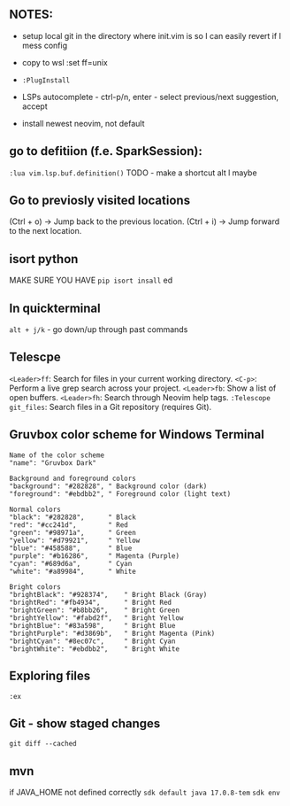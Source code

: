## NOTES:

- setup local git in the directory where init.vim is so I can easily revert if I mess config
- copy to wsl :set ff=unix

- `:PlugInstall`
- LSPs autocomplete - ctrl-p/n, enter - select previous/next suggestion, accept
- install newest neovim, not default

## go to defitiion (f.e. SparkSession):
`:lua vim.lsp.buf.definition()` TODO - make a shortcut alt l maybe

## Go to previosly visited locations
<C-o> (Ctrl + o) → Jump back to the previous location.
<C-i> (Ctrl + i) → Jump forward to the next location.

## isort python
MAKE SURE YOU HAVE `pip isort insall` ed


## In quickterminal
`alt + j/k` - go down/up through past commands


## Telescpe
`<Leader>ff`: Search for files in your current working directory.
`<C-p>`: Perform a live grep search across your project.
`<Leader>fb`: Show a list of open buffers.
`<Leader>fh`: Search through Neovim help tags.
`:Telescope git_files`: Search files in a Git repository (requires Git).


## Gruvbox color scheme for Windows Terminal
```
Name of the color scheme
"name": "Gruvbox Dark"

Background and foreground colors
"background": "#282828", " Background color (dark)
"foreground": "#ebdbb2", " Foreground color (light text)

Normal colors
"black": "#282828",      " Black
"red": "#cc241d",        " Red
"green": "#98971a",      " Green
"yellow": "#d79921",     " Yellow
"blue": "#458588",       " Blue
"purple": "#b16286",     " Magenta (Purple)
"cyan": "#689d6a",       " Cyan
"white": "#a89984",      " White

Bright colors
"brightBlack": "#928374",    " Bright Black (Gray)
"brightRed": "#fb4934",      " Bright Red
"brightGreen": "#b8bb26",    " Bright Green
"brightYellow": "#fabd2f",   " Bright Yellow
"brightBlue": "#83a598",     " Bright Blue
"brightPurple": "#d3869b",   " Bright Magenta (Pink)
"brightCyan": "#8ec07c",     " Bright Cyan
"brightWhite": "#ebdbb2",    " Bright White
```


## Exploring files
`:ex`


## Git - show staged changes
`git diff --cached`

## mvn
if JAVA_HOME not defined correctly
`sdk default java 17.0.8-tem`
`sdk env`


